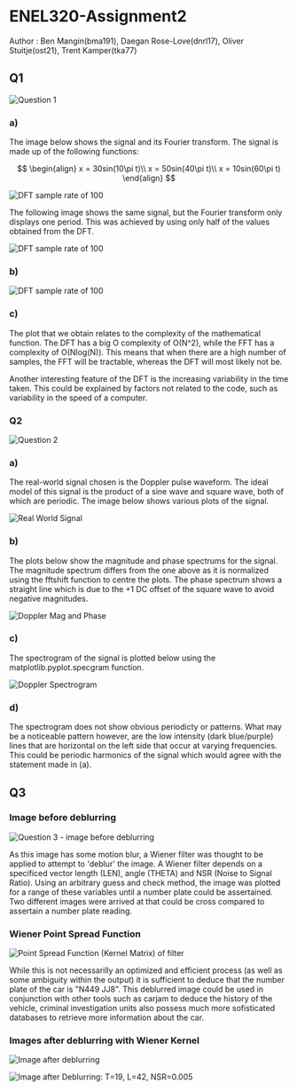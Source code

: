 # ENEL320-Assignment2
<p>Author : Ben Mangin(bma191), Daegan Rose-Love(dnrl17), Oliver Stuitje(ost21), Trent Kamper(tka77)</p>

<h2> Q1 </h2>

![Question 1](/Images/Q1.png)

<h3> a) </h3>
<p>The image below shows the signal and its Fourier transform. The signal is made up of the following functions:
</p>

$$
\begin{align}
x = 30sin(10\pi t)\\
x = 50sin(40\pi t)\\
x = 10sin(60\pi t)
\end{align}
$$


![DFT sample rate of 100](/Images/DFT%20sr=200.png)
<p>The following image shows the same signal, but the Fourier transform only displays one period. This was achieved by using only half of the values obtained from the DFT.</p>

![DFT sample rate of 100](/Images/DFT%20sr=200%20one%20period.png) 

<h3> b) </h3>

![DFT sample rate of 100](/Images/Complexity%20graph%20FFT%20VS%20DFT.png)

<h3> c) </h3>
<p>The plot that we obtain relates to the complexity of the mathematical function. The DFT has a big O complexity of O(N^2), while the FFT has a complexity of O(Nlog(N)). This means that when there are a high number of samples, the FFT will be tractable, whereas the DFT will most likely not be.

Another interesting feature of the DFT is the increasing variability in the time taken. This could be explained by factors not related to the code, such as variability in the speed of a computer.</p>

<h3>Q2</h3>

![Question 2](/Images/Q2.png)

<h3> a) </h3>

<p>The real-world signal chosen is the Doppler pulse waveform. The ideal model of this signal is the product of a sine wave and square wave, both of which are periodic. The image below shows various plots of the signal. </p>

![Real World Signal](/Images/Model_of_Pulse_Doppler_Radar_Waveform.png)




<h3> b) </h3>
<p> The plots below show the magnitude and phase spectrums for the signal. The magnitude spectrum differs from the one above as it is normalized using the fftshift function to centre the plots. The phase spectrum shows a straight line which is due to the +1 DC offset of the square wave to avoid negative magnitudes. </p>

![Doppler Mag and Phase](/Images/Doppler_Mag_and_Phase.png)

<h3> c) </h3>

<p> The spectrogram of the signal is plotted below using the matplotlib.pyplot.specgram function. </p>

![Doppler Spectrogram](/Images/Doppler_specgram.png)

<h3> d) </h3>
<p>The spectrogram does not show obvious periodicty or patterns. What may be a noticeable pattern however, are the low intensity (dark blue/purple) lines that are horizontal on the left side that occur at varying frequencies. This could be periodic harmonics of the signal which would agree with the statement made in (a). </p>

<h2> Q3 </h2>

<h3> Image before deblurring </h3>

![Question 3 - image before deblurring](/Images/Q3.png)

<p> 
As this image has some motion blur, a Wiener filter was thought to be applied to attempt to 'deblur' the image. A Wiener filter depends on a specificed vector length (LEN), angle (THETA) and NSR (Noise to Signal Ratio). Using an arbitrary guess and check method, the image was plotted for a range of these variables until a number plate could be assertained. Two different images were arrived at that could be cross compared to assertain a number plate reading.
</p>

<h3> Wiener Point Spread Function </h3>

![Point Spread Function (Kernel Matrix) of filter](/Images/Matrix.PNG)

<p>
While this is not necessarilly an optimized and efficient process (as well as some ambiguity within the output) it is sufficient to deduce that the number plate of the car is "N449 JJ8". This deblurred image could be used in conjunction with other tools such as carjam to deduce the history of the vehicle, criminal investigation units also possess much more sofisticated databases to retrieve more information about the car.
</p>

<h3> Images after deblurring with Wiener Kernel </h3>

![Image after deblurring](/Images/Deblurred-image.png)

![Image after Deblurring: T=19, L=42, NSR=0.005](/deblur_car_2.PNG)
